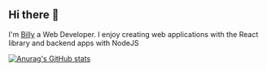 ## Hi there 👋

I'm [Billy](https://billybui.io/) a Web Developer. I enjoy creating web applications with the React library and backend apps with NodeJS

[![Anurag's GitHub stats](https://github-readme-stats.vercel.app/api?username=EitherLow)](https://github.com/anuraghazra/github-readme-stats)
